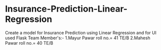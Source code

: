 # Insurance-Prediction-Linear-Regression
Create a model for Insurance Prediction using Linear Regression and for UI used Flask
Team Member's:- 
1.Mayur Pawar roll no.= 41 TE/B 
2.Mahesh Pawar roll no.= 40 TE/B
